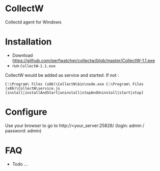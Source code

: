 CollectW
========

Collectd agent for Windows

Installation
============

* Download https://github.com/perfwatcher/collectw/blob/master/CollectW-1.1.exe
* run `CollectW-1.1.exe`

CollectW would be added as service and started. If not :
```
C:\Program\ Files (x86)\CollectW\bin\node.exe C:\Program\ Files (x86)\CollectW\service.js [install|installAndStart|uninstall|stopAndUninstall|start|stop]
```

Configure
=========

Use your browser to go to http://<your_server:25826/ (login: admin / password: admin)


FAQ
===
* Todo ...
